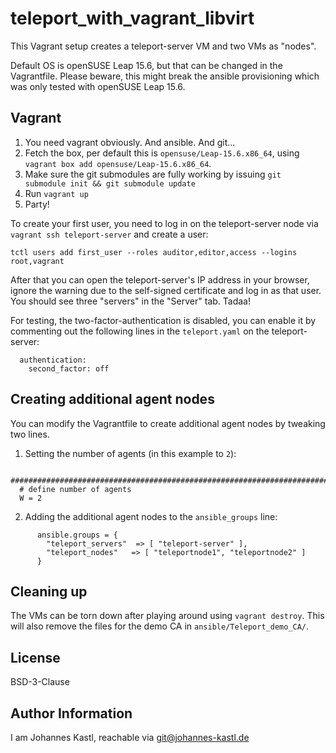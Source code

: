 # teleport_with_vagrant_libvirt

This Vagrant setup creates a teleport-server VM and two VMs as "nodes".

Default OS is openSUSE Leap 15.6, but that can be changed in the Vagrantfile.
Please beware, this might break the ansible provisioning which was only tested
with openSUSE Leap 15.6.

## Vagrant

1. You need vagrant obviously. And ansible. And git...
1. Fetch the box, per default this is `opensuse/Leap-15.6.x86_64`, using
   `vagrant box add opensuse/Leap-15.6.x86_64`.
1. Make sure the git submodules are fully working by issuing `git submodule init
   && git submodule update`
1. Run `vagrant up`
1. Party!

To create your first user, you need to log in on the teleport-server node via
`vagrant ssh teleport-server` and create a user:

```
tctl users add first_user --roles auditor,editor,access --logins root,vagrant
```

After that you can open the teleport-server's IP address in your browser, ignore
the warning due to the self-signed certificate and log in as that user.
You should see three "servers" in the "Server" tab.
Tadaa!

For testing, the two-factor-authentication is disabled, you can enable it by
commenting out the following lines in the `teleport.yaml` on the
teleport-server:

```
  authentication:
    second_factor: off
```

## Creating additional agent nodes

You can modify the Vagrantfile to create additional agent nodes by tweaking two
lines.

1. Setting the number of agents (in this example to `2`):

```
  ###################################################################################
  # define number of agents
  W = 2
```

2. Adding the additional agent nodes to the `ansible_groups` line:
```
      ansible.groups = {
        "teleport_servers"  => [ "teleport-server" ],
        "teleport_nodes"   => [ "teleportnode1", "teleportnode2" ]
      }
```

## Cleaning up

The VMs can be torn down after playing around using `vagrant destroy`. This will
also remove the files for the demo CA in `ansible/Teleport_demo_CA/`.

## License

BSD-3-Clause

## Author Information

I am Johannes Kastl, reachable via git@johannes-kastl.de
